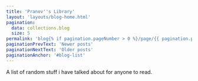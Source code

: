 ```yaml
---
title: 'Pranov''s Library'
layout: 'layouts/blog-home.html'
pagination:
  data: collections.blog
  size: 5
permalink: 'blog{% if pagination.pageNumber > 0 %}/page/{{ pagination.pageNumber }}{% endif %}/index.html'
paginationPrevText: 'Newer posts'
paginationNextText: 'Older posts'
paginationAnchor: '#blog-list'
---
```


A list of random stuff i have talked about for anyone to read.